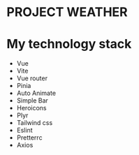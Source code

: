 # PROJECT WEATHER 

# My technology stack 
<ul>   
  <li>Vue</li> 
  <li>Vite</li>    
  <li>Vue router</li> 
  <li>Pinia</li> 
  <li>Auto Animate</li>  
  <li>Simple Bar</li>  
  <li>Heroicons</li>
  <li>Plyr</li>
  <li>Tailwind css</li>   
  <li>Eslint</li>   
  <li>Pretterrc</li>   
  <li>Axios</li>
</ul>
